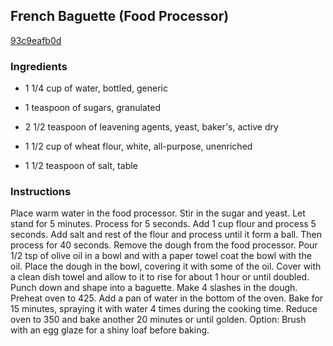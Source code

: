 ## French Baguette (Food Processor)

[93c9eafb0d](http://www.food.com/recipe/french-baguette-food-processor-366753)

### Ingredients

 - 1 1/4 cup of water, bottled, generic

 - 1 teaspoon of sugars, granulated

 - 2 1/2 teaspoon of leavening agents, yeast, baker's, active dry

 - 1 1/2 cup of wheat flour, white, all-purpose, unenriched

 - 1 1/2 teaspoon of salt, table

### Instructions

Place warm water in the food processor. Stir in the sugar and yeast. Let stand for 5 minutes. Process for 5 seconds. Add 1 cup flour and process 5 seconds. Add salt and rest of the flour and process until it form a ball. Then process for 40 seconds. Remove the dough from the food processor. Pour 1/2 tsp of olive oil in a bowl and with a paper towel coat the bowl with the oil. Place the dough in the bowl, covering it with some of the oil. Cover with a clean dish towel and allow to it to rise for about 1 hour or until doubled. Punch down and shape into a baguette. Make 4 slashes in the dough. Preheat oven to 425. Add a pan of water in the bottom of the oven. Bake for 15 minutes, spraying it with water 4 times during the cooking time. Reduce oven to 350 and bake another 20 minutes or until golden. Option: Brush with an egg glaze for a shiny loaf before baking.